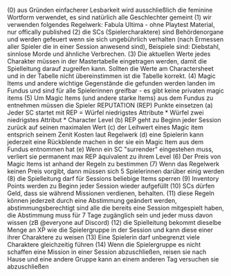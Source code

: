 (0) aus Gründen einfacherer Lesbarkeit wird ausschließlich die feminine Wortform verwendet, es sind natürlich alle Geschlechter gemeint 
(1) wir verwenden folgendes Regelwerk: Fabula Ultima - ohne Playtest Material, nur offically published
(2) die SCs (Spielercharaktere) sind Behördenorgane und werden gefeuert wenn sie sich ungebührlich verhalten (nach Ermessen aller Spieler die in einer Session anwesend sind), Beispiele sind: Diebstahl, sinnlose Morde und ähnliche Verbrechen.
(3) Die aktuellen Werte jedes Charakter müssen in der Mastertabelle eingetragen werden, damit die Spielleitung darauf zugreifen kann. Sollten die Werte am Charactersheet und in der Tabelle nicht übereinstimmen ist die Tabelle korrekt. 
(4) Magic Items und andere wichtige Gegenstände die gefunden werden landen im Fundus und sind für alle Spielerinnen greifbar - es gibt keine privaten magic items
(5) Um Magic Items (und andere starke Items) aus dem Fundus zu entnehmen müssen die Spieler REPUTATION (REP) Punkte einsetzen
	(a) Jeder SC startet mit REP = Würfel niedrigstes Attribute * Würfel zwei niedrigstes Attribut * Character Level
	(b) REP geht zu Beginn jeder Session zurück auf seinen maximalen Wert
	(c) der Leihwert eines Magic item entsprich seinem Zenit Kosten laut Regelwerk
	(d) eine Spielerin kann jederzeit eine Rückblende machen in der sie ein Magic Item aus dem Fundus entnommen hat
	(e) Wenn ein SC "surrender" eingestehen muss, verliert sie permanent max REP äquivalent zu ihrem Level
(6) Der Preis von Magic Items ist anhand der Regeln zu bestimmen
(7) Wenn das Regelwerk keinen Preis vorgibt, dann müssen sich 5 Spielerinnen darüber einig werden
(8) die Spielleitung darf für Sessions beliebige Items sperren
(9) Inventory Points werden zu Beginn jeder Session wieder aufgefüllt
(10) SCs dürfen Geld, dass sie während Missionen verdienen, behalten.
(11) diese Regeln können jederzeit durch eine Abstimmung geändert werden, abstimmungsberechtigt sind alle die bereits eine Session mitgespielt haben, die Abstimmung muss für 7 Tage zugänglich sein und jeder muss davon wissen (zB @everyone auf Discord)
(12) die Spielleitung bekommt dieselbe Menge an XP wie die Spielergruppe in der Session und kann diese einer ihrer Charaktere zu weisen
(13) Eine Spielerin darf unbegrenzt viele Charaktere gleichzeitig führen
(14) Wenn die Spielergruppe es nicht schaffen eine Mission in einer Session abzuschließen, reisen sie nach Hause und eine andere Gruppe kann an einem anderen Tag versuchen sie abzuschließen
